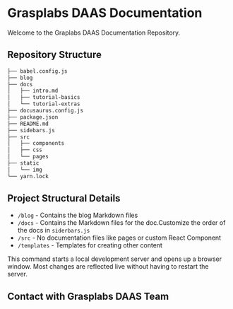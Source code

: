 # Grasplabs DAAS Documentation

Welcome to the Graplabs DAAS Documentation Repository.

## Repository Structure

```sh
├── babel.config.js
├── blog
├── docs
│   ├── intro.md
│   ├── tutorial-basics
│   └── tutorial-extras
├── docusaurus.config.js
├── package.json
├── README.md
├── sidebars.js
├── src
│   ├── components
│   ├── css
│   └── pages
├── static
│   └── img
└── yarn.lock
```

## Project Structural Details

- `/blog` - Contains the blog Markdown files
- `/docs` - Contains the Markdown files for the doc.Customize the order of the docs in `siderbars.js` 
- `/src` - No documentation files like pages or custom React Component
- `/templates` - Templates for creating other content

This command starts a local development server and opens up a browser window. Most changes are reflected live without having to restart the server.

## Contact with Grasplabs DAAS Team

